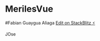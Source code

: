 # MerilesVue



#Fabian Guaygua Aliaga
[Edit on StackBlitz ⚡️](https://stackblitz.com/edit/vue-6p9hcs)

JOse
